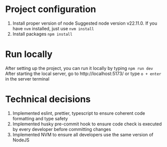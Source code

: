 # Project configuration

1. Install proper version of node
   Suggested node version v22.11.0. If you have `nvm` installed, just use `nvm install`
2. Install packages
   `npm install`

# Run locally

After setting up the project, you can run it locally by typing
`npm run dev`
After starting the local server, go to http://localhost:5173/ or type `o + enter` in the server terminal

# Technical decisions

1. Implemented eslint, prettier, typescript to ensure coherent code formatting and type safety
2. Implemented husky pre-commit hook to ensure code check is executed by every developer before committing changes
3. Implemented NVM to ensure all developers use the same version of NodeJS
